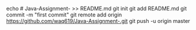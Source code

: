 echo # Java-Assignment- >> README.md
git init
git add README.md
git commit -m "first commit"
git remote add origin https://github.com/waq619/Java-Assignment-.git
git push -u origin master
